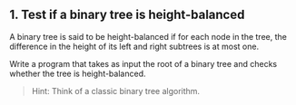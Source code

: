 ## 1. Test if a binary tree is height-balanced

A binary tree is said to be height-balanced if for each node in the tree, the difference in the height of its left and right subtrees is at most one.

Write a program that takes as input the root of a binary tree and checks whether the tree is height-balanced.

> Hint: Think of a classic binary tree algorithm.
